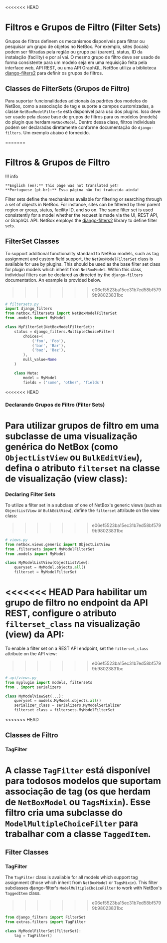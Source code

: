 <<<<<<< HEAD
# Filtros e Grupos de Filtro (Filter Sets)

Grupos de filtros definem os mecanismos disponíveis para filtrar ou pesquisar um grupo de objetos no NetBox. Por exemplo, sites (locais) podem ser filtradas pela região ou grupo pai (parent), status, ID da instalação (facility) e por aí vai. O mesmo grupo de filtro deve ser usado de forma consistente para um modelo seja em uma requisição feita pela interface web, API REST, ou uma API GraphQL. NetBox utiliza a biblioteca [django-filters2](https://django-tables2.readthedocs.io/en/latest/) para definir os grupos de filtros.

## Classes de FilterSets (Grupos de Filtro)

Para suportar funcionalidades adicionais às padrões dos modelos do NetBox, como a associação de tag e suporte a campos customizadas, a classe `NetBoxModelFilterSe` está disponível para uso dos plugins. Isso deve ser usado pela classe base de grupos de filtros para os modelos (models) do plugin que herdam `NetBoxModel`. Dentro dessa clase, filtros individuais podem ser declaradas diretamente conforme documentação do `django-filters`. Um exemplo abaixo é fornecido.

=======
# Filtros & Grupos de Filtro

!!! info

    **English (en):** This page was not translated yet!
    **Portuguese (pt-br):** Essa página não foi traduzida ainda!

Filter sets define the mechanisms available for filtering or searching through a set of objects in NetBox. For instance, sites can be filtered by their parent region or group, status, facility ID, and so on. The same filter set is used consistently for a model whether the request is made via the UI, REST API, or GraphQL API. NetBox employs the [django-filters2](https://django-tables2.readthedocs.io/en/latest/) library to define filter sets.

## FilterSet Classes

To support additional functionality standard to NetBox models, such as tag assignment and custom field support, the `NetBoxModelFilterSet` class is available for use by plugins. This should be used as the base filter set class for plugin models which inherit from `NetBoxModel`. Within this class, individual filters can be declared as directed by the `django-filters` documentation. An example is provided below.
>>>>>>> e06ef5523ba15ec31b7ed58bf5799b98023831bc

```python
# filtersets.py
import django_filters
from netbox.filtersets import NetBoxModelFilterSet
from .models import MyModel

class MyFilterSet(NetBoxModelFilterSet):
    status = django_filters.MultipleChoiceFilter(
        choices=(
            ('foo', 'Foo'),
            ('bar', 'Bar'),
            ('baz', 'Baz'),
        ),
        null_value=None
    )

    class Meta:
        model = MyModel
        fields = ('some', 'other', 'fields')
```

<<<<<<< HEAD
### Declarando Grupos de Filtro (Filter Sets)

Para utilizar grupos de filtro em uma subclasse de uma visualização genérica do NetBox (como `ObjectListView` ou `BulkEditView`), defina o atributo `filterset` na classe de visualização (view class):
=======
### Declaring Filter Sets

To utilize a filter set in a subclass of one of NetBox's generic views (such as `ObjectListView` or `BulkEditView`), define the `filterset` attribute on the view class:
>>>>>>> e06ef5523ba15ec31b7ed58bf5799b98023831bc

```python
# views.py
from netbox.views.generic import ObjectListView
from .filtersets import MyModelFilterSet
from .models import MyModel

class MyModelListView(ObjectListView):
    queryset = MyModel.objects.all()
    filterset = MyModelFilterSet
```

<<<<<<< HEAD
Para habilitar um grupo de filtro no endpoint da API REST, configure o atributo `filterset_class` na visualização (view) da API:
=======
To enable a filter set on a  REST API endpoint, set the `filterset_class` attribute on the API view:
>>>>>>> e06ef5523ba15ec31b7ed58bf5799b98023831bc

```python
# api/views.py
from myplugin import models, filtersets
from . import serializers

class MyModelViewSet(...):
    queryset = models.MyModel.objects.all()
    serializer_class = serializers.MyModelSerializer
    filterset_class = filtersets.MyModelFilterSet
```

<<<<<<< HEAD
## Classes de Filtro

### TagFilter

A classe `TagFilter` está disponível para todosos modelos que suportam associação de tag (os que herdam de `NetBoxModel` ou `TagsMixin`). Esse filtro cria uma subclasse do `ModelMultipleChoiceFilter` para trabalhar com a classe `TaggedItem`.
=======
## Filter Classes

### TagFilter

The `TagFilter` class is available for all models which support tag assignment (those which inherit from `NetBoxModel` or `TagsMixin`). This filter subclasses django-filter's `ModelMultipleChoiceFilter` to work with NetBox's `TaggedItem` class.
>>>>>>> e06ef5523ba15ec31b7ed58bf5799b98023831bc

```python
from django_filters import FilterSet
from extras.filters import TagFilter

class MyModelFilterSet(FilterSet):
    tag = TagFilter()
```
